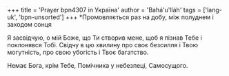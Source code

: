 +++
title = 'Prayer bpn4307 in Україна'
author = 'Bahá'u'lláh'
tags = ['lang-uk', 'bpn-unsorted']
+++
*Промовляється раз на добу, між полуднем і заходом сонця

Я засвідчую, о мій Боже, що Ти створив мене, щоб я пізнав Тебе і поклонявся Тобі. Свідчу в цю хвилину про своє безсилля і Твою могутність, про свою убогість і Твоє багатство.

Немає Бога, крім Тебе, Помічника у небезпеці, Самосущого.
